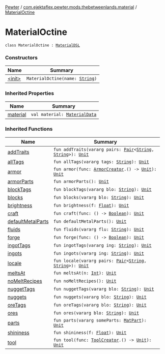 [Pewter](../../index.md) / [com.ejektaflex.pewter.mods.thebetweenlands.material](../index.md) / [MaterialOctine](./index.md)

# MaterialOctine

`class MaterialOctine : `[`MaterialDSL`](../../com.ejektaflex.pewter.api.core.materials/-material-d-s-l/index.md)

### Constructors

| Name | Summary |
|---|---|
| [&lt;init&gt;](-init-.md) | `MaterialOctine(name: `[`String`](https://kotlinlang.org/api/latest/jvm/stdlib/kotlin/-string/index.html)`)` |

### Inherited Properties

| Name | Summary |
|---|---|
| [material](../../com.ejektaflex.pewter.api.core.materials/-material-d-s-l/material.md) | `val material: `[`MaterialData`](../../com.ejektaflex.pewter.api.core.materials.stats/-material-data/index.md) |

### Inherited Functions

| Name | Summary |
|---|---|
| [addTraits](../../com.ejektaflex.pewter.api.core.materials/-material-d-s-l/add-traits.md) | `fun addTraits(vararg pairs: `[`Pair`](https://kotlinlang.org/api/latest/jvm/stdlib/kotlin/-pair/index.html)`<`[`String`](https://kotlinlang.org/api/latest/jvm/stdlib/kotlin/-string/index.html)`, `[`String`](https://kotlinlang.org/api/latest/jvm/stdlib/kotlin/-string/index.html)`>): `[`Unit`](https://kotlinlang.org/api/latest/jvm/stdlib/kotlin/-unit/index.html) |
| [allTags](../../com.ejektaflex.pewter.api.core.materials/-material-d-s-l/all-tags.md) | `fun allTags(vararg tags: `[`String`](https://kotlinlang.org/api/latest/jvm/stdlib/kotlin/-string/index.html)`): `[`Unit`](https://kotlinlang.org/api/latest/jvm/stdlib/kotlin/-unit/index.html) |
| [armor](../../com.ejektaflex.pewter.api.core.materials/-material-d-s-l/armor.md) | `fun armor(func: `[`ArmorCreator`](../../com.ejektaflex.pewter.api.core.materials/-material-d-s-l/-armor-creator/index.md)`.() -> `[`Unit`](https://kotlinlang.org/api/latest/jvm/stdlib/kotlin/-unit/index.html)`): `[`Unit`](https://kotlinlang.org/api/latest/jvm/stdlib/kotlin/-unit/index.html) |
| [armorParts](../../com.ejektaflex.pewter.api.core.materials/-material-d-s-l/armor-parts.md) | `fun armorParts(): `[`Unit`](https://kotlinlang.org/api/latest/jvm/stdlib/kotlin/-unit/index.html) |
| [blockTags](../../com.ejektaflex.pewter.api.core.materials/-material-d-s-l/block-tags.md) | `fun blockTags(vararg blo: `[`String`](https://kotlinlang.org/api/latest/jvm/stdlib/kotlin/-string/index.html)`): `[`Unit`](https://kotlinlang.org/api/latest/jvm/stdlib/kotlin/-unit/index.html) |
| [blocks](../../com.ejektaflex.pewter.api.core.materials/-material-d-s-l/blocks.md) | `fun blocks(vararg blo: `[`String`](https://kotlinlang.org/api/latest/jvm/stdlib/kotlin/-string/index.html)`): `[`Unit`](https://kotlinlang.org/api/latest/jvm/stdlib/kotlin/-unit/index.html) |
| [brightness](../../com.ejektaflex.pewter.api.core.materials/-material-d-s-l/brightness.md) | `fun brightness(f: `[`Float`](https://kotlinlang.org/api/latest/jvm/stdlib/kotlin/-float/index.html)`): `[`Unit`](https://kotlinlang.org/api/latest/jvm/stdlib/kotlin/-unit/index.html) |
| [craft](../../com.ejektaflex.pewter.api.core.materials/-material-d-s-l/craft.md) | `fun craft(func: () -> `[`Boolean`](https://kotlinlang.org/api/latest/jvm/stdlib/kotlin/-boolean/index.html)`): `[`Unit`](https://kotlinlang.org/api/latest/jvm/stdlib/kotlin/-unit/index.html) |
| [defaultMetalParts](../../com.ejektaflex.pewter.api.core.materials/-material-d-s-l/default-metal-parts.md) | `fun defaultMetalParts(): `[`Unit`](https://kotlinlang.org/api/latest/jvm/stdlib/kotlin/-unit/index.html) |
| [fluids](../../com.ejektaflex.pewter.api.core.materials/-material-d-s-l/fluids.md) | `fun fluids(vararg flu: `[`String`](https://kotlinlang.org/api/latest/jvm/stdlib/kotlin/-string/index.html)`): `[`Unit`](https://kotlinlang.org/api/latest/jvm/stdlib/kotlin/-unit/index.html) |
| [forge](../../com.ejektaflex.pewter.api.core.materials/-material-d-s-l/forge.md) | `fun forge(func: () -> `[`Boolean`](https://kotlinlang.org/api/latest/jvm/stdlib/kotlin/-boolean/index.html)`): `[`Unit`](https://kotlinlang.org/api/latest/jvm/stdlib/kotlin/-unit/index.html) |
| [ingotTags](../../com.ejektaflex.pewter.api.core.materials/-material-d-s-l/ingot-tags.md) | `fun ingotTags(vararg ing: `[`String`](https://kotlinlang.org/api/latest/jvm/stdlib/kotlin/-string/index.html)`): `[`Unit`](https://kotlinlang.org/api/latest/jvm/stdlib/kotlin/-unit/index.html) |
| [ingots](../../com.ejektaflex.pewter.api.core.materials/-material-d-s-l/ingots.md) | `fun ingots(vararg ing: `[`String`](https://kotlinlang.org/api/latest/jvm/stdlib/kotlin/-string/index.html)`): `[`Unit`](https://kotlinlang.org/api/latest/jvm/stdlib/kotlin/-unit/index.html) |
| [locale](../../com.ejektaflex.pewter.api.core.materials/-material-d-s-l/locale.md) | `fun locale(vararg pairs: `[`Pair`](https://kotlinlang.org/api/latest/jvm/stdlib/kotlin/-pair/index.html)`<`[`String`](https://kotlinlang.org/api/latest/jvm/stdlib/kotlin/-string/index.html)`, `[`String`](https://kotlinlang.org/api/latest/jvm/stdlib/kotlin/-string/index.html)`>): `[`Unit`](https://kotlinlang.org/api/latest/jvm/stdlib/kotlin/-unit/index.html) |
| [meltsAt](../../com.ejektaflex.pewter.api.core.materials/-material-d-s-l/melts-at.md) | `fun meltsAt(n: `[`Int`](https://kotlinlang.org/api/latest/jvm/stdlib/kotlin/-int/index.html)`): `[`Unit`](https://kotlinlang.org/api/latest/jvm/stdlib/kotlin/-unit/index.html) |
| [noMeltRecipes](../../com.ejektaflex.pewter.api.core.materials/-material-d-s-l/no-melt-recipes.md) | `fun noMeltRecipes(): `[`Unit`](https://kotlinlang.org/api/latest/jvm/stdlib/kotlin/-unit/index.html) |
| [nuggetTags](../../com.ejektaflex.pewter.api.core.materials/-material-d-s-l/nugget-tags.md) | `fun nuggetTags(vararg blo: `[`String`](https://kotlinlang.org/api/latest/jvm/stdlib/kotlin/-string/index.html)`): `[`Unit`](https://kotlinlang.org/api/latest/jvm/stdlib/kotlin/-unit/index.html) |
| [nuggets](../../com.ejektaflex.pewter.api.core.materials/-material-d-s-l/nuggets.md) | `fun nuggets(vararg blo: `[`String`](https://kotlinlang.org/api/latest/jvm/stdlib/kotlin/-string/index.html)`): `[`Unit`](https://kotlinlang.org/api/latest/jvm/stdlib/kotlin/-unit/index.html) |
| [oreTags](../../com.ejektaflex.pewter.api.core.materials/-material-d-s-l/ore-tags.md) | `fun oreTags(vararg blo: `[`String`](https://kotlinlang.org/api/latest/jvm/stdlib/kotlin/-string/index.html)`): `[`Unit`](https://kotlinlang.org/api/latest/jvm/stdlib/kotlin/-unit/index.html) |
| [ores](../../com.ejektaflex.pewter.api.core.materials/-material-d-s-l/ores.md) | `fun ores(vararg blo: `[`String`](https://kotlinlang.org/api/latest/jvm/stdlib/kotlin/-string/index.html)`): `[`Unit`](https://kotlinlang.org/api/latest/jvm/stdlib/kotlin/-unit/index.html) |
| [parts](../../com.ejektaflex.pewter.api.core.materials/-material-d-s-l/parts.md) | `fun parts(vararg someParts: `[`MatPart`](../../com.ejektaflex.pewter.api.core.materials.stats/-material-data/-mat-part/index.md)`): `[`Unit`](https://kotlinlang.org/api/latest/jvm/stdlib/kotlin/-unit/index.html) |
| [shininess](../../com.ejektaflex.pewter.api.core.materials/-material-d-s-l/shininess.md) | `fun shininess(f: `[`Float`](https://kotlinlang.org/api/latest/jvm/stdlib/kotlin/-float/index.html)`): `[`Unit`](https://kotlinlang.org/api/latest/jvm/stdlib/kotlin/-unit/index.html) |
| [tool](../../com.ejektaflex.pewter.api.core.materials/-material-d-s-l/tool.md) | `fun tool(func: `[`ToolCreator`](../../com.ejektaflex.pewter.api.core.materials/-material-d-s-l/-tool-creator/index.md)`.() -> `[`Unit`](https://kotlinlang.org/api/latest/jvm/stdlib/kotlin/-unit/index.html)`): `[`Unit`](https://kotlinlang.org/api/latest/jvm/stdlib/kotlin/-unit/index.html) |
